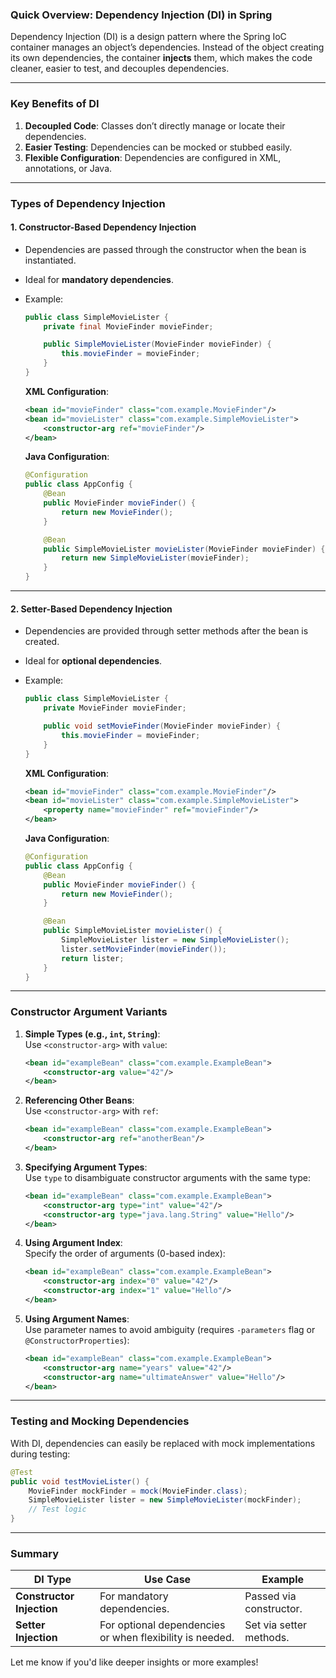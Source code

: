 ### Quick Overview: Dependency Injection (DI) in Spring  

Dependency Injection (DI) is a design pattern where the Spring IoC container manages an object’s dependencies. Instead of the object creating its own dependencies, the container **injects** them, which makes the code cleaner, easier to test, and decouples dependencies.  

---

### Key Benefits of DI  
1. **Decoupled Code**: Classes don’t directly manage or locate their dependencies.  
2. **Easier Testing**: Dependencies can be mocked or stubbed easily.  
3. **Flexible Configuration**: Dependencies are configured in XML, annotations, or Java.  

---

### Types of Dependency Injection  

#### 1. **Constructor-Based Dependency Injection**  
- Dependencies are passed through the constructor when the bean is instantiated.  
- Ideal for **mandatory dependencies**.  
- Example:  
  ```java
  public class SimpleMovieLister {
      private final MovieFinder movieFinder;

      public SimpleMovieLister(MovieFinder movieFinder) {
          this.movieFinder = movieFinder;
      }
  }
  ```

  **XML Configuration**:  
  ```xml
  <bean id="movieFinder" class="com.example.MovieFinder"/>
  <bean id="movieLister" class="com.example.SimpleMovieLister">
      <constructor-arg ref="movieFinder"/>
  </bean>
  ```

  **Java Configuration**:  
  ```java
  @Configuration
  public class AppConfig {
      @Bean
      public MovieFinder movieFinder() {
          return new MovieFinder();
      }

      @Bean
      public SimpleMovieLister movieLister(MovieFinder movieFinder) {
          return new SimpleMovieLister(movieFinder);
      }
  }
  ```

---

#### 2. **Setter-Based Dependency Injection**  
- Dependencies are provided through setter methods after the bean is created.  
- Ideal for **optional dependencies**.  
- Example:  
  ```java
  public class SimpleMovieLister {
      private MovieFinder movieFinder;

      public void setMovieFinder(MovieFinder movieFinder) {
          this.movieFinder = movieFinder;
      }
  }
  ```

  **XML Configuration**:  
  ```xml
  <bean id="movieFinder" class="com.example.MovieFinder"/>
  <bean id="movieLister" class="com.example.SimpleMovieLister">
      <property name="movieFinder" ref="movieFinder"/>
  </bean>
  ```

  **Java Configuration**:  
  ```java
  @Configuration
  public class AppConfig {
      @Bean
      public MovieFinder movieFinder() {
          return new MovieFinder();
      }

      @Bean
      public SimpleMovieLister movieLister() {
          SimpleMovieLister lister = new SimpleMovieLister();
          lister.setMovieFinder(movieFinder());
          return lister;
      }
  }
  ```

---

### Constructor Argument Variants  

1. **Simple Types (e.g., `int`, `String`)**:  
   Use `<constructor-arg>` with `value`:  
   ```xml
   <bean id="exampleBean" class="com.example.ExampleBean">
       <constructor-arg value="42"/>
   </bean>
   ```

2. **Referencing Other Beans**:  
   Use `<constructor-arg>` with `ref`:  
   ```xml
   <bean id="exampleBean" class="com.example.ExampleBean">
       <constructor-arg ref="anotherBean"/>
   </bean>
   ```

3. **Specifying Argument Types**:  
   Use `type` to disambiguate constructor arguments with the same type:  
   ```xml
   <bean id="exampleBean" class="com.example.ExampleBean">
       <constructor-arg type="int" value="42"/>
       <constructor-arg type="java.lang.String" value="Hello"/>
   </bean>
   ```

4. **Using Argument Index**:  
   Specify the order of arguments (0-based index):  
   ```xml
   <bean id="exampleBean" class="com.example.ExampleBean">
       <constructor-arg index="0" value="42"/>
       <constructor-arg index="1" value="Hello"/>
   </bean>
   ```

5. **Using Argument Names**:  
   Use parameter names to avoid ambiguity (requires `-parameters` flag or `@ConstructorProperties`):  
   ```xml
   <bean id="exampleBean" class="com.example.ExampleBean">
       <constructor-arg name="years" value="42"/>
       <constructor-arg name="ultimateAnswer" value="Hello"/>
   </bean>
   ```

---

### Testing and Mocking Dependencies  
With DI, dependencies can easily be replaced with mock implementations during testing:  
```java
@Test
public void testMovieLister() {
    MovieFinder mockFinder = mock(MovieFinder.class);
    SimpleMovieLister lister = new SimpleMovieLister(mockFinder);
    // Test logic
}
```

---

### Summary  

| **DI Type**                 | **Use Case**                                      | **Example**                            |  
|-----------------------------|--------------------------------------------------|----------------------------------------|  
| **Constructor Injection**   | For mandatory dependencies.                      | Passed via constructor.                |  
| **Setter Injection**        | For optional dependencies or when flexibility is needed. | Set via setter methods.               |  

Let me know if you'd like deeper insights or more examples!
